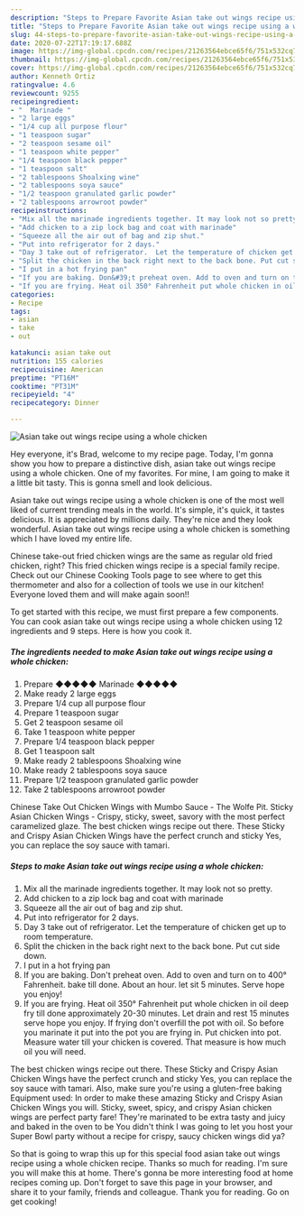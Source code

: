 ```yaml
---
description: "Steps to Prepare Favorite Asian take out wings recipe using a whole chicken"
title: "Steps to Prepare Favorite Asian take out wings recipe using a whole chicken"
slug: 44-steps-to-prepare-favorite-asian-take-out-wings-recipe-using-a-whole-chicken
date: 2020-07-22T17:19:17.688Z
image: https://img-global.cpcdn.com/recipes/21263564ebce65f6/751x532cq70/asian-take-out-wings-recipe-using-a-whole-chicken-recipe-main-photo.jpg
thumbnail: https://img-global.cpcdn.com/recipes/21263564ebce65f6/751x532cq70/asian-take-out-wings-recipe-using-a-whole-chicken-recipe-main-photo.jpg
cover: https://img-global.cpcdn.com/recipes/21263564ebce65f6/751x532cq70/asian-take-out-wings-recipe-using-a-whole-chicken-recipe-main-photo.jpg
author: Kenneth Ortiz
ratingvalue: 4.6
reviewcount: 9255
recipeingredient:
- "  Marinade "
- "2 large eggs"
- "1/4 cup all purpose flour"
- "1 teaspoon sugar"
- "2 teaspoon sesame oil"
- "1 teaspoon white pepper"
- "1/4 teaspoon black pepper"
- "1 teaspoon salt"
- "2 tablespoons Shoalxing wine"
- "2 tablespoons soya sauce"
- "1/2 teaspoon granulated garlic powder"
- "2 tablespoons arrowroot powder"
recipeinstructions:
- "Mix all the marinade ingredients together. It may look not so pretty."
- "Add chicken to a zip lock bag and coat with marinade"
- "Squeeze all the air out of bag and zip shut."
- "Put into refrigerator for 2 days."
- "Day 3 take out of refrigerator.  Let the temperature of chicken get up to room temperature."
- "Split the chicken in the back right next to the back bone. Put cut side down."
- "I put in a hot frying pan"
- "If you are baking. Don&#39;t preheat oven. Add to oven and turn on to 400° Fahrenheit. bake till done. About an hour. let sit 5 minutes. Serve hope you enjoy!"
- "If you are frying. Heat oil 350° Fahrenheit put whole chicken in oil deep fry till done approximately 20-30 minutes. Let drain and rest 15 minutes serve hope you enjoy. If frying don&#39;t overfill the pot with oil. So before you marinate it put into the pot you are frying in. Put chicken into pot. Measure water till your chicken is covered. That measure is how much oil you will need."
categories:
- Recipe
tags:
- asian
- take
- out

katakunci: asian take out 
nutrition: 155 calories
recipecuisine: American
preptime: "PT16M"
cooktime: "PT31M"
recipeyield: "4"
recipecategory: Dinner

---
```



![Asian take out wings recipe using a whole chicken](https://img-global.cpcdn.com/recipes/21263564ebce65f6/751x532cq70/asian-take-out-wings-recipe-using-a-whole-chicken-recipe-main-photo.jpg)

Hey everyone, it's Brad, welcome to my recipe page. Today, I'm gonna show you how to prepare a distinctive dish, asian take out wings recipe using a whole chicken. One of my favorites. For mine, I am going to make it a little bit tasty. This is gonna smell and look delicious.

Asian take out wings recipe using a whole chicken is one of the most well liked of current trending meals in the world. It's simple, it's quick, it tastes delicious. It is appreciated by millions daily. They're nice and they look wonderful. Asian take out wings recipe using a whole chicken is something which I have loved my entire life.

Chinese take-out fried chicken wings are the same as regular old fried chicken, right? This fried chicken wings recipe is a special family recipe. Check out our Chinese Cooking Tools page to see where to get this thermometer and also for a collection of tools we use in our kitchen! Everyone loved them and will make again soon!!


To get started with this recipe, we must first prepare a few components. You can cook asian take out wings recipe using a whole chicken using 12 ingredients and 9 steps. Here is how you cook it.

<!--inarticleads1-->

##### The ingredients needed to make Asian take out wings recipe using a whole chicken:

1. Prepare  ◆◆◆◆◆ Marinade ◆◆◆◆◆
1. Make ready 2 large eggs
1. Prepare 1/4 cup all purpose flour
1. Prepare 1 teaspoon sugar
1. Get 2 teaspoon sesame oil
1. Take 1 teaspoon white pepper
1. Prepare 1/4 teaspoon black pepper
1. Get 1 teaspoon salt
1. Make ready 2 tablespoons Shoalxing wine
1. Make ready 2 tablespoons soya sauce
1. Prepare 1/2 teaspoon granulated garlic powder
1. Take 2 tablespoons arrowroot powder


Chinese Take Out Chicken Wings with Mumbo Sauce - The Wolfe Pit. Sticky Asian Chicken Wings - Crispy, sticky, sweet, savory with the most perfect caramelized glaze. The best chicken wings recipe out there. These Sticky and Crispy Asian Chicken Wings have the perfect crunch and sticky Yes, you can replace the soy sauce with tamari. 

<!--inarticleads2-->

##### Steps to make Asian take out wings recipe using a whole chicken:

1. Mix all the marinade ingredients together. It may look not so pretty.
1. Add chicken to a zip lock bag and coat with marinade
1. Squeeze all the air out of bag and zip shut.
1. Put into refrigerator for 2 days.
1. Day 3 take out of refrigerator.  Let the temperature of chicken get up to room temperature.
1. Split the chicken in the back right next to the back bone. Put cut side down.
1. I put in a hot frying pan
1. If you are baking. Don&#39;t preheat oven. Add to oven and turn on to 400° Fahrenheit. bake till done. About an hour. let sit 5 minutes. Serve hope you enjoy!
1. If you are frying. Heat oil 350° Fahrenheit put whole chicken in oil deep fry till done approximately 20-30 minutes. Let drain and rest 15 minutes serve hope you enjoy. If frying don&#39;t overfill the pot with oil. So before you marinate it put into the pot you are frying in. Put chicken into pot. Measure water till your chicken is covered. That measure is how much oil you will need.


The best chicken wings recipe out there. These Sticky and Crispy Asian Chicken Wings have the perfect crunch and sticky Yes, you can replace the soy sauce with tamari. Also, make sure you&#39;re using a gluten-free baking Equipment used: In order to make these amazing Sticky and Crispy Asian Chicken Wings you will. Sticky, sweet, spicy, and crispy Asian chicken wings are perfect party fare! They&#39;re marinated to be extra tasty and juicy and baked in the oven to be You didn&#39;t think I was going to let you host your Super Bowl party without a recipe for crispy, saucy chicken wings did ya? 

So that is going to wrap this up for this special food asian take out wings recipe using a whole chicken recipe. Thanks so much for reading. I'm sure you will make this at home. There's gonna be more interesting food at home recipes coming up. Don't forget to save this page in your browser, and share it to your family, friends and colleague. Thank you for reading. Go on get cooking!
